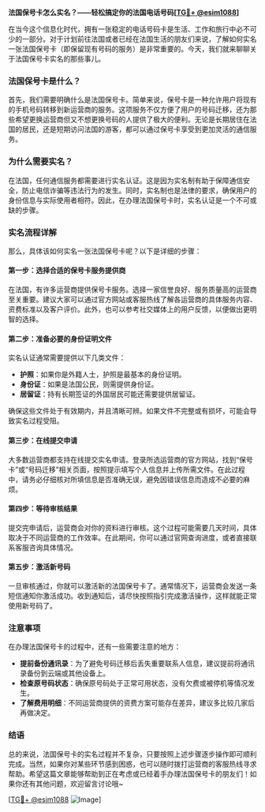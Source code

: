 **法国保号卡怎么实名？——轻松搞定你的法国电话号码[[TG💪+ @esim1088](https://t.me/s/esim1088)]**

在当今这个信息化时代，拥有一张稳定的电话号码卡是生活、工作和旅行中必不可少的一部分。对于计划前往法国或者已经在法国生活的朋友们来说，了解如何实名一张法国保号卡（即保留现有号码的服务）是非常重要的。今天，我们就来聊聊关于法国保号卡实名的那些事儿。

### 法国保号卡是什么？

首先，我们需要明确什么是法国保号卡。简单来说，保号卡是一种允许用户将现有的手机号码转移到新运营商的服务。这项服务不仅方便了用户的号码迁移，还为那些希望更换运营商但又不想更换号码的人提供了极大的便利。无论是长期居住在法国的居民，还是短期访问法国的游客，都可以通过保号卡享受到更加灵活的通信服务。

### 为什么需要实名？

在法国，任何通信服务都需要进行实名认证。这是因为实名制有助于保障通信安全，防止电信诈骗等违法行为的发生。同时，实名制也是法律的要求，确保用户的身份信息与实际使用者相符。因此，在办理法国保号卡时，实名认证是一个不可或缺的步骤。

### 实名流程详解

那么，具体该如何实名一张法国保号卡呢？以下是详细的步骤：

#### 第一步：选择合适的保号卡服务提供商

在法国，有许多运营商提供保号卡服务。选择一家信誉良好、服务质量高的运营商至关重要。建议大家可以通过官方网站或客服热线了解各运营商的具体服务内容、资费标准以及客户评价。此外，也可以参考社交媒体上的用户反馈，以便做出更明智的选择。

#### 第二步：准备必要的身份证明文件

实名认证通常需要提供以下几类文件：
- **护照**：如果你是外籍人士，护照是最基本的身份证明。
- **身份证**：如果是法国公民，则需提供身份证。
- **居留证**：持有长期签证的外国居民可能还需要提供居留证。

确保这些文件处于有效期内，并且清晰可辨。如果文件不完整或有损坏，可能会导致实名过程受阻。

#### 第三步：在线提交申请

大多数运营商都支持在线提交实名申请。登录所选运营商的官方网站，找到“保号卡”或“号码迁移”相关页面，按照提示填写个人信息并上传所需文件。在此过程中，请务必仔细核对所填信息是否准确无误，避免因错误信息而造成不必要的麻烦。

#### 第四步：等待审核结果

提交完申请后，运营商会对你的资料进行审核。这个过程可能需要几天时间，具体取决于不同运营商的工作效率。在此期间，你可以通过官网查询进度，或者直接联系客服咨询具体情况。

#### 第五步：激活新号码

一旦审核通过，你就可以激活新的法国保号卡了。通常情况下，运营商会发送一条短信通知你激活成功。收到通知后，请尽快按照指引完成激活操作，这样就能正常使用新号码了。

### 注意事项

在办理法国保号卡的过程中，还有一些需要注意的地方：
- **提前备份通讯录**：为了避免号码迁移后丢失重要联系人信息，建议提前将通讯录备份到云端或其他设备上。
- **检查原号码状态**：确保原号码处于正常可用状态，没有欠费或被停机等情况发生。
- **了解费用明细**：不同运营商提供的资费方案可能存在差异，建议多比较几家后再做决定。

### 结语

总的来说，法国保号卡的实名过程并不复杂，只要按照上述步骤逐步操作即可顺利完成。当然，如果你对某些环节感到困惑，也可以随时拨打运营商的客服热线寻求帮助。希望这篇文章能够帮助到正在考虑或已经着手办理法国保号卡的朋友们！如果你还有其他问题，欢迎留言讨论哦~

[[TG💪+ @esim1088](https://t.me/s/esim1088) ![Image](https://i.postimg.cc/4NQfJmqS/Snipaste-2025-05-13-00-14-12.png)]